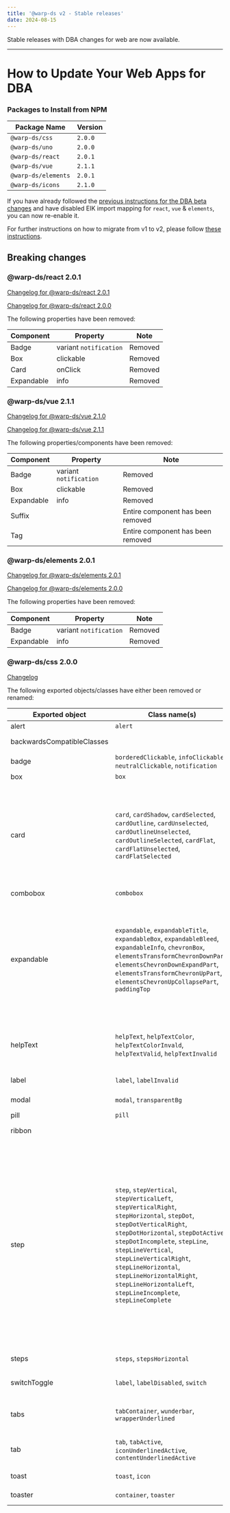 ```yaml
---
title: '@warp-ds v2 - Stable releases'
date: 2024-08-15
---
```


Stable releases with DBA changes for web are now available.

---

# How to Update Your Web Apps for DBA

### Packages to Install from NPM

| Package Name        | Version        |
|---------------------|----------------|
| `@warp-ds/css`      | `2.0.0`        |
| `@warp-ds/uno`      | `2.0.0`        |
| `@warp-ds/react`    | `2.0.1`        |
| `@warp-ds/vue`      | `2.1.1`        |
| `@warp-ds/elements` | `2.0.1`        |
| `@warp-ds/icons`    | `2.1.0`        |

If you have already followed the [previous instructions for the DBA beta changes](https://warp-ds.github.io/tech-docs/blog/posts/2024/warp-2-0) and have disabled EIK import mapping for `react`, `vue` & `elements`, you can now re-enable it.

For further instructions on how to migrate from v1 to v2, please follow [these instructions](https://warp-ds.github.io/tech-docs/blog/posts/2024/warp-2-0#migrating-from-v1-to-v2).

## Breaking changes
### @warp-ds/react 2.0.1
[Changelog for @warp-ds/react 2.0.1](https://github.com/warp-ds/react/releases/tag/v2.0.1)

[Changelog for @warp-ds/react 2.0.0](https://github.com/warp-ds/react/releases/tag/v2.0.0)


The following properties have been removed:

| Component  | Property               | Note                              |
|------------|------------------------|-----------------------------------|
| Badge      | variant `notification` | Removed                           |
| Box        | clickable              | Removed                           |
| Card       | onClick                | Removed                           |
| Expandable | info                   | Removed                           |


### @warp-ds/vue 2.1.1
[Changelog for @warp-ds/vue 2.1.0](https://github.com/warp-ds/vue/releases/tag/v2.1.0)

[Changelog for @warp-ds/vue 2.1.1](https://github.com/warp-ds/vue/releases/tag/v2.1.1)


The following properties/components have been removed:

| Component  | Property               | Note                              |
|------------|------------------------|-----------------------------------|
| Badge      | variant `notification` | Removed                           |
| Box        | clickable              | Removed                           |
| Expandable | info                   | Removed                           |
| Suffix     |                        | Entire component has been removed |
| Tag        |                        | Entire component has been removed |

### @warp-ds/elements 2.0.1
[Changelog for @warp-ds/elements 2.0.1](https://github.com/warp-ds/elements/releases/tag/v2.0.1)

[Changelog for @warp-ds/elements 2.0.0](https://github.com/warp-ds/elements/releases/tag/v2.0.0)


The following properties have been removed:

| Component  | Property               | Note                              |
|------------|------------------------|-----------------------------------|
| Badge      | variant `notification` | Removed                           |
| Expandable | info                   | Removed                           |

### @warp-ds/css 2.0.0
[Changelog](https://github.com/warp-ds/css/releases/tag/v2.0.0)

The following exported objects/classes have either been removed or renamed:

| Exported object            | Class name(s)                                                            | Note                                                              |
|----------------------------|--------------------------------------------------------------------------|-------------------------------------------------------------------|
| alert                      | `alert`                                                                  | Renamed to `wrapper`                                              |
| backwardsCompatibleClasses |                                                                          | Entire exported object has been removed                           |
| badge                      | `borderedClickable`, `infoClickable`, `neutralClickable`, `notification` | Removed                                                           |
| box                        | `box`                                                                    | Renamed to `base`                                                 |
| card                       | `card`, `cardShadow`, `cardSelected`, `cardOutline`, `cardUnselected`, `cardOutlineUnselected`, `cardOutlineSelected`, `cardFlat`, `cardFlatUnselected`, `cardFlatSelected`                                                                                      | Removed; `cardUnselected` <br> Renamed: `card` --> `base`, `cardShadow` --> `shadow`, `cardSelected` --> `selected`, `cardOutline` --> `outline`, `cardOutlineUnselected` --> `outlineUnselected`, `cardOutlineSelected` --> `outlineSelected`, `cardFlat` --> `flat`, `cardFlatUnselected` --> `flatUnselected`, `cardFlatSelected` --> `flatSelected`                                                                                                                 |
| combobox                   | `combobox`                                                               | Renamed to `base`,                                   |
| expandable                 | `expandable`, `expandableTitle`, `expandableBox`, `expandableBleed`, `expandableInfo`, `chevronBox`, `elementsTransformChevronDownPart`, `elementsChevronDownExpandPart`, `elementsTransformChevronUpPart`, `elementsChevronUpCollapsePart`, `paddingTop`      | Removed: `expandableTitle`, `expandableInfo`, `chevronBox`, <br> Renamed: `expandable` --> `wrapper`, `expandableBox` --> `box`, `expandableBleed` --> `bleed`, `elementsTransformChevronDownPart` --> `elementsChevronDownTransform`, `elementsChevronDownExpandPart` --> `elementsChevronExpand`, `elementsTransformChevronUpPart` --> `elementsChevronUpTransform`, `elementsChevronUpCollapsePart` --> `elementsChevronCollapse`, `paddingTop` --> `contentWithTitle`                                            |
| helpText                   | `helpText`, `helpTextColor`, `helpTextColorInvald`, `helpTextValid`, `helpTextInvalid` | Removed: `helpTextValid`, `helpTextInvalid` <br> Renamed: `helpText` --> `base`, `helpTextColor` --> `color`, `helpTextColorInvald` --> `colorInvalid`                                                           |
| label                      | `label`, `labelInvalid`                                                  | Removed: `labelInvalid`, Renamed: `label` --> `base`              |
| modal                      | `modal`, `transparentBg`                                                 | Removed: `transparentBg` <br> Renamed: `modal` --> `base`         |
| pill                       | `pill`                                                                   | Renamed to `wrapper`                                              |
| ribbon                     |                                                                          | Entire exported object has been removed and replaced by badge     |
| step                       | `step`, `stepVertical`, `stepVerticalLeft`, `stepVerticalRight`, `stepHorizontal`, `stepDot`, `stepDotVerticalRight`, `stepDotHorizontal`, `stepDotActive`, `stepDotIncomplete`, `stepLine`, `stepLineVertical`, `stepLineVerticalRight`, `stepLineHorizontal`, `stepLineHorizontalRight`, `stepLineHorizontalLeft`, `stepLineIncomplete`, `stepLineComplete`                                                                                      | Renamed: `step` --> `base`, `stepVertical` --> `vertical`, `stepVerticalLeft` --> `alignLeft`, `stepVerticalRight` --> `alignRight`, `stepHorizontal` --> `horizontal`, `stepDot` --> `dot`, `stepDotVerticalRight` --> `dotAlignRight`, `stepDotHorizontal` --> `dotHorizontal`, `stepDotActive` --> `dotActive`, `stepDotIncomplete` --> `dotIncomplete`, `stepLine` --> `line`, `stepLineVertical` --> `lineVertical`, `stepLineVerticalRight` --> `lineAlignRight`, `stepLineHorizontal` --> `lineHorizontal`, `stepLineHorizontalRight` --> `lineHorizontalAlignRight`, `stepLineHorizontalLeft` --> `lineHorizontalAlignLeft`, `stepLineIncomplete` --> `lineIncomplete`, `stepLineComplete` --> `lineComplete`                                                                                                                                       |
| steps                       | `steps`, `stepsHorizontal`                                              | Renamed: `steps` --> `wrapper`, `stepsHorizontal` --> `horizontal`|
| switchToggle                | `label`, `labelDisabled`, `switch`                                      | Removed: `switch` <br> Renamed: `label` --> base, `labelDisabled` --> `disabled`                                                                                                                                                                  |
| tabs                       | `tabContainer`, `wunderbar`, `wrapperUnderlined`                         | Removed: `wrapperUnderlined` <br> Renamed: `tabContainer` --> `wrapper`, `wunderbar` --> `selectionIndicator`                                                                                                                                                        |
| tab                         | `tab`, `tabActive`, `iconUnderlinedActive`, `contentUnderlinedActive`   | Removed: `inconUnderlinedActive`, `contentUnderlinedActive` <br> Renamed: `tab` --> `base`, `tabActive` --> `active`                |
| toast                       | `toast`, `icon`                                                         | Renamed: `toast` --> `base`, `icon` --> `iconBase`                |
| toaster                     | `container`, `toaster`                                                  | Renamed: `container` --> `wrapper`, `toaster` --> `base`          |





